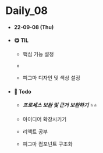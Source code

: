 # Daily_08

- #### 22-09-08 (Thu)

- #### **😋 TIL**
  
  - 핵심 기능 설정
  
  - 
  
  - 피그마 디자인 및 색상 설정

- #### 📌 Todo
  
  - ***프로세스 보완 및 근거 보완하기*** ⭐⭐
  
  - 아이디어 확장시키기
  
  - 리액트 공부
  
  - 피그마 컴포넌트 구조화
